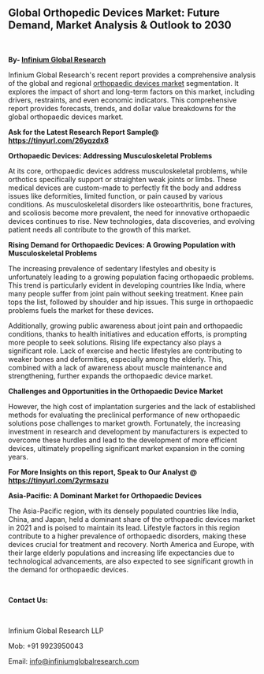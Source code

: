 <h2><strong>Global Orthopedic Devices Market: Future Demand, Market Analysis &amp; Outlook to 2030</strong></h2>
<p><strong>&nbsp;</strong></p>
<p><strong>By- </strong><a href="https://www.infiniumglobalresearch.com"><strong>Infinium Global Research</strong></a></p>
<p>Infinium Global Research's recent report provides a comprehensive analysis of the global and regional <a href="https://www.infiniumglobalresearch.com/reports/global-orthopedic-devices-market">orthopaedic devices market</a> segmentation. It explores the impact of short and long-term factors on this market, including drivers, restraints, and even economic indicators. This comprehensive report provides forecasts, trends, and dollar value breakdowns for the global orthopaedic devices market.</p>
<p><strong>Ask for the Latest Research Report Sample@ </strong><a href="https://tinyurl.com/26yqzdx8"><strong>https://tinyurl.com/26yqzdx8</strong></a></p>
<p><strong>Orthopaedic Devices: Addressing Musculoskeletal Problems</strong></p>
<p>At its core, orthopaedic devices address musculoskeletal problems, while orthotics specifically support or straighten weak joints or limbs. These medical devices are custom-made to perfectly fit the body and address issues like deformities, limited function, or pain caused by various conditions. As musculoskeletal disorders like osteoarthritis, bone fractures, and scoliosis become more prevalent, the need for innovative orthopaedic devices continues to rise. New technologies, data discoveries, and evolving patient needs all contribute to the growth of this market.</p>
<p><strong>Rising Demand for Orthopaedic Devices: A Growing Population with Musculoskeletal Problems</strong></p>
<p>The increasing prevalence of sedentary lifestyles and obesity is unfortunately leading to a growing population facing orthopaedic problems. This trend is particularly evident in developing countries like India, where many people suffer from joint pain without seeking treatment. Knee pain tops the list, followed by shoulder and hip issues. This surge in orthopaedic problems fuels the market for these devices.</p>
<p>Additionally, growing public awareness about joint pain and orthopaedic conditions, thanks to health initiatives and education efforts, is prompting more people to seek solutions. Rising life expectancy also plays a significant role. Lack of exercise and hectic lifestyles are contributing to weaker bones and deformities, especially among the elderly. This, combined with a lack of awareness about muscle maintenance and strengthening, further expands the orthopaedic device market.</p>
<p><strong>Challenges and Opportunities in the Orthopaedic Device Market</strong></p>
<p>However, the high cost of implantation surgeries and the lack of established methods for evaluating the preclinical performance of new orthopaedic solutions pose challenges to market growth. Fortunately, the increasing investment in research and development by manufacturers is expected to overcome these hurdles and lead to the development of more efficient devices, ultimately propelling significant market expansion in the coming years.</p>
<p><strong>For More Insights on this report, Speak to Our Analyst @ </strong><a href="https://tinyurl.com/2yrmsazu"><strong>https://tinyurl.com/2yrmsazu</strong></a></p>
<p><strong>Asia-Pacific: A Dominant Market for Orthopaedic Devices</strong></p>
<p>The Asia-Pacific region, with its densely populated countries like India, China, and Japan, held a dominant share of the orthopaedic devices market in 2021 and is poised to maintain its lead. Lifestyle factors in this region contribute to a higher prevalence of orthopaedic disorders, making these devices crucial for treatment and recovery. North America and Europe, with their large elderly populations and increasing life expectancies due to technological advancements, are also expected to see significant growth in the demand for orthopaedic devices.</p>
<p>&nbsp;</p>
<p><strong>Contact Us:</strong></p>
<p>&nbsp;</p>
<p>Infinium Global Research LLP</p>
<p>Mob: +91 9923950043</p>
<p>Email: <a href="mailto:info@infiniumglobalresearch.com">info@infiniumglobalresearch.com</a></p>
